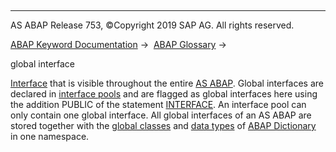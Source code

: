   

* * *

AS ABAP Release 753, ©Copyright 2019 SAP AG. All rights reserved.

[ABAP Keyword Documentation](javascript:call_link\('abenabap.htm'\)) →  [ABAP Glossary](javascript:call_link\('abenabap_glossary.htm'\)) → 

global interface

[Interface](javascript:call_link\('abeninterface_oo_glosry.htm'\) "Glossary Entry") that is visible throughout the entire [AS ABAP](javascript:call_link\('abensap_nw_abap_glosry.htm'\) "Glossary Entry"). Global interfaces are declared in [interface pools](javascript:call_link\('abeninterface_pool_glosry.htm'\) "Glossary Entry") and are flagged as global interfaces here using the addition PUBLIC of the statement [INTERFACE](javascript:call_link\('abapclass.htm'\)). An interface pool can only contain one global interface. All global interfaces of an AS ABAP are stored together with the [global classes](javascript:call_link\('abenglobal_class_glosry.htm'\) "Glossary Entry") and [data types](javascript:call_link\('abendata_type_glosry.htm'\) "Glossary Entry") of [ABAP Dictionary](javascript:call_link\('abenabap_dictionary_glosry.htm'\) "Glossary Entry") in one namespace.